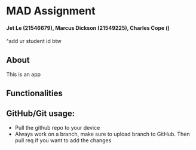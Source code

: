 # MAD Assignment
#### Jet Le (21546679), Marcus Dickson (21549225), Charles Cope ()

^add ur student id btw

## About
This is an app

## Functionalities

## GitHub/Git usage:
- Pull the github repo to your device
- Always work on a branch, make sure to upload branch to GitHub. Then pull req if you want to add the changes
